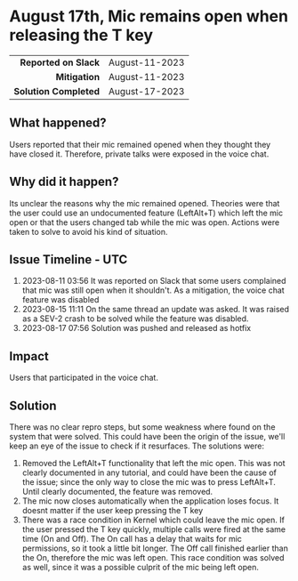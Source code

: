 # August 17th, Mic remains open when releasing the T key

|                          |             |
| -----------------------: | :---------- |
|    **Reported on Slack** | August-11-2023 |
|           **Mitigation** | August-11-2023 |
|   **Solution Completed** | August-17-2023 |

## What happened?

Users reported that their mic remained opened when they thought they have closed it. Therefore, private talks were exposed in the voice chat.

## Why did it happen?

Its unclear the reasons why the mic remained opened. Theories were that the user could use an undocumented feature (LeftAlt+T) which left the mic open or that the users changed tab while the mic was open. Actions were taken to solve to avoid his kind of situation. 

## Issue Timeline - UTC

1. 2023-08-11 03:56 It was reported on Slack that some users complained that mic was still open when it shouldn't. As a mitigation, the voice chat feature was disabled 
2. 2023-08-15 11:11 On the same thread an update was asked. It was raised as a SEV-2 crash to be solved while the feature was disabled.
3. 2023-08-17 07:56 Solution was pushed and released as hotfix

## Impact

Users that participated in the voice chat.

## Solution

There was no clear repro steps, but some weakness where found on the system that were solved. This could have been the origin of the issue, we'll keep an eye of the issue to check if it resurfaces. The solutions were:

1) Removed the LeftAlt+T functionality that left the mic open. This was not clearly documented in any tutorial, and could have been the cause of the issue; since the only way to close the mic was to press LeftAlt+T. Until clearly documented, the feature was removed.
2) The mic now closes automatically when the application loses focus. It doesnt matter if the user keep pressing the T key
3) There was a race condition in Kernel which could leave the mic open. If the user pressed the T key quickly, multiple calls were fired at the same time (On and Off). The On call has a delay that waits for mic permissions, so it took a little bit longer. The Off call finished earlier than the On, therefore the mic was left open. This race condition was solved as well, since it was a possible culprit of the mic being left open. 